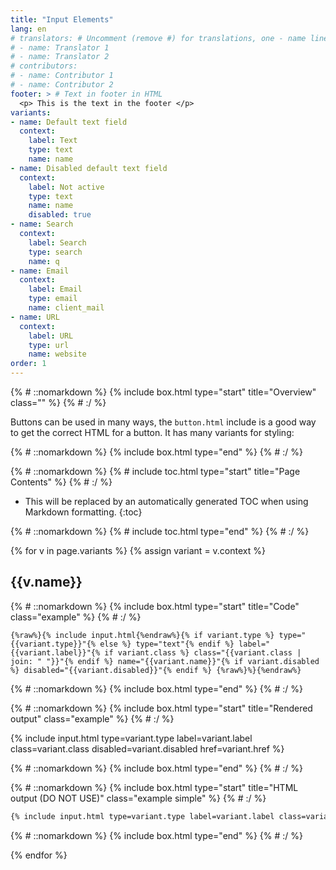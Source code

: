 ```yaml
---
title: "Input Elements"
lang: en
# translators: # Uncomment (remove #) for translations, one - name line per translator.
# - name: Translator 1
# - name: Translator 2
# contributors:
# - name: Contributor 1
# - name: Contributor 2
footer: > # Text in footer in HTML
  <p> This is the text in the footer </p>
variants:
- name: Default text field
  context:
    label: Text
    type: text
    name: name
- name: Disabled default text field
  context:
    label: Not active
    type: text
    name: name
    disabled: true
- name: Search
  context:
    label: Search
    type: search
    name: q
- name: Email
  context:
    label: Email
    type: email
    name: client_mail
- name: URL
  context:
    label: URL
    type: url
    name: website
order: 1
---
```


{% # ::nomarkdown %}
{% include box.html type="start" title="Overview" class="" %}
{% # :/ %}

Buttons can be used in many ways, the `button.html` include is a good way to get the correct HTML for a button. It has many variants for styling:

{% # ::nomarkdown %}
{% include box.html type="end" %}
{% # :/ %}

{% # ::nomarkdown %}
{% # include toc.html type="start" title="Page Contents" %}
{% # :/ %}

- This will be replaced by an automatically generated TOC when using Markdown formatting.
{:toc}

{% # ::nomarkdown %}
{% # include toc.html type="end" %}
{% # :/ %}

{% for v in page.variants %}
{% assign variant = v.context %}

## {{v.name}}

{% # ::nomarkdown %}
{% include box.html type="start" title="Code" class="example" %}
{% # :/ %}

```liquid
{%raw%}{% include input.html{%endraw%}{% if variant.type %} type="{{variant.type}}"{% else %} type="text"{% endif %} label="{{variant.label}}"{% if variant.class %} class="{{variant.class | join: " "}}"{% endif %} name="{{variant.name}}"{% if variant.disabled %} disabled="{{variant.disabled}}"{% endif %} {%raw%}%}{%endraw%}
```

{% # ::nomarkdown %}
{% include box.html type="end" %}
{% # :/ %}


{% # ::nomarkdown %}
{% include box.html type="start" title="Rendered output" class="example" %}
{% # :/ %}

{% include input.html type=variant.type label=variant.label class=variant.class disabled=variant.disabled href=variant.href %}

{% # ::nomarkdown %}
{% include box.html type="end" %}
{% # :/ %}

{% # ::nomarkdown %}
{% include box.html type="start" title="HTML output (DO NOT USE)" class="example simple" %}
{% # :/ %}

```html
{% include input.html type=variant.type label=variant.label class=variant.class disabled=variant.disabled name=variant.name %}
```

{% # ::nomarkdown %}
{% include box.html type="end" %}
{% # :/ %}

{% endfor %}
